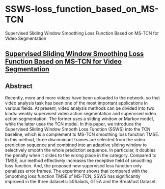 # SSWS-loss_function_based_on_MS-TCN
Supervised Sliding Window Smoothing Loss Function Based on MS-TCN for Video Segmentation

## [Supervised Sliding Window Smoothing Loss Function Based on MS-TCN for Video Segmentation](https://link.springer.com/chapter/10.1007/978-981-16-8885-0_24 )

## Abstract
Recently, more and more videos have been uploaded to the network, so that video analysis task has been one of the most important applications in various fields. At present, video analysis methods can be divided into two kinds: weakly supervised video action segmentation and supervised video action segmentation. The former uses a sliding window or Markov model, while the latter uses the TCN model. In this paper, we introduce the Supervised Sliding Window Smooth Loss Function (SSWS) into the TCN baseline, which is a complement to MS-TCN smoothing loss function TMSE. In this method, three discriminant frames are selected from the video prediction sequence and combined into an adaptive sliding window to selectively smooth the whole prediction sequence. In particular, it doubles the penalty when it slides to the wrong place in the category. Compared to TMSE, our method effectively increases the receptive field of smoothing loss function. And, the proposed new supervised loss function only penalizes error frames. The experiment shows that compared with the Smoothing loss function TMSE of MS-TCN, SSWS has significantly improved in the three datasets: 50Salads, GTEA and the Breakfast Dataset.

